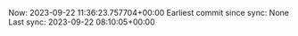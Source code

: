 Now: 2023-09-22 11:36:23.757704+00:00 Earliest commit since sync: None Last sync: 2023-09-22 08:10:05+00:00
